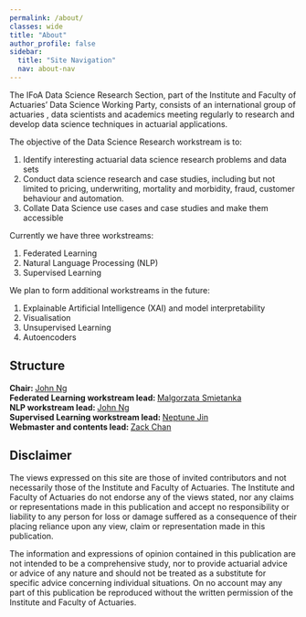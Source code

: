 ```yaml
---
permalink: /about/
classes: wide
title: "About"
author_profile: false
sidebar:
  title: "Site Navigation"
  nav: about-nav
---
```


The IFoA Data Science Research Section, part of the Institute and Faculty of Actuaries’ Data Science Working Party, consists of an international group of actuaries , data scientists and academics meeting regularly to research and develop data science techniques in actuarial applications.

The objective of the Data Science Research workstream is to:

1. Identify interesting actuarial data science research problems and data sets
2. Conduct data science research and case studies, including but not limited to pricing, underwriting, mortality and morbidity, fraud, customer behaviour and automation.
3. Collate Data Science use cases and case studies and make them accessible

Currently we have three workstreams:
1. Federated Learning
2. Natural Language Processing (NLP)
3. Supervised Learning

We plan to form additional workstreams in the future:
1. Explainable Artificial Intelligence (XAI) and model interpretability
2. Visualisation
3. Unsupervised Learning
4. Autoencoders   

## Structure

<b> Chair: </b> <a href="https://www.linkedin.com/in/wui-hua-ng/"> John Ng </a> <br>
<b> Federated Learning workstream lead: </b> <a href href="https://www.linkedin.com/in/ma%C5%82gorzata-%C5%9Bmietanka-a1963a112/"> Malgorzata Smietanka </a> <br>
<b> NLP workstream lead: </b> <a href="https://www.linkedin.com/in/wui-hua-ng/"> John Ng </a> <br>
<b> Supervised Learning workstream lead: </b> <a href href="https://www.linkedin.com/in/neptune-jin-0a1aba93/"> Neptune Jin </a> <br>
<b> Webmaster and contents lead: </b> <a href href="https://www.linkedin.com/in/chanzhanliang/"> Zack Chan </a> <br>


## Disclaimer
The views expressed on this site are those of invited contributors and not necessarily those of the Institute and Faculty of Actuaries. The Institute and Faculty of Actuaries do not endorse any of the views stated, nor any claims or representations made in this publication and accept no responsibility or liability to any person for loss or damage suffered as a consequence of their placing reliance upon any view, claim or representation made in this publication. 

The information and expressions of opinion contained in this publication are not intended to be a comprehensive study, nor to provide actuarial advice or advice of any nature and should not be treated as a substitute for specific advice concerning individual situations. On no account may any part of this publication be reproduced without the written permission of the Institute and Faculty of Actuaries.
